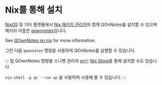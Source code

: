 # Nix를 통해 설치

[NixOS](https://nixos.org/) 및 기타 플랫폼에서 [Nix 패키지 관리자](https://nixos.wiki/wiki/Nix_package_manager)와 함께 QOnNotes를 설치할 수 있으며 패키지 이름은 [qownnotes](https://search.nixos.org/packages?channel=unstable&show=qownnotes)입니다.

See [QOwnNotes on nix](https://search.nixos.org/packages?channel=unstable&show=qownnotes) for more information.

그런 다음 `qownnotes` 명령을 사용하여 QOnNotes를 실행할 수 있습니다.

::: 팁
QOwnNotes 명령줄 스니펫 관리자 [qc](https://github.com/qownnotes/qc)는 [Nix Store](https://search.nixos.org/packages?channel=unstable&show=qc)를 통해 설치할 수도 있습니다

`nix-shell -p qc --run qc` 을 사용하여 사용해 볼 수 있습니다.
:::
